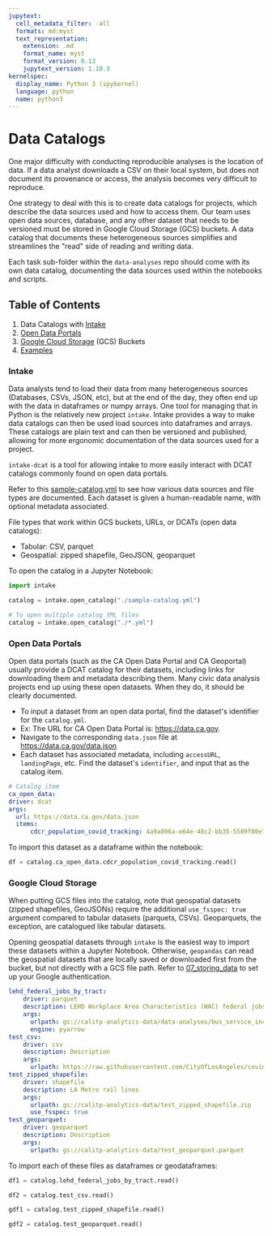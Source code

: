 ```yaml
---
jupytext:
  cell_metadata_filter: -all
  formats: md:myst
  text_representation:
    extension: .md
    format_name: myst
    format_version: 0.13
    jupytext_version: 1.10.3
kernelspec:
  display_name: Python 3 (ipykernel)
  language: python
  name: python3
---
```


# Data Catalogs

One major difficulty with conducting reproducible analyses is the location of data. If a data analyst downloads a CSV on their local system, but does not document its provenance or access, the analysis becomes very difficult to reproduce.

One strategy to deal with this is to create data catalogs for projects, which describe the data sources used and how to access them. Our team uses open data sources, database, and any other dataset that needs to be versioned must be stored in Google Cloud Storage (GCS) buckets. A data catalog that documents these heterogeneous sources simplifies and streamlines the "read" side of reading and writing data.

Each task sub-folder within the `data-analyses` repo should come with its own data catalog, documenting the data sources used within the notebooks and scripts.

## Table of Contents

1. Data Catalogs with [Intake](#intake)
1. [Open Data Portals](#open-data-portals)
1. [Google Cloud Storage](#google-cloud-storage) (GCS) Buckets
1. [Examples](#examples)

### Intake

Data analysts tend to load their data from many heterogeneous sources (Databases, CSVs, JSON, etc), but at the end of the day, they often end up with the data in dataframes or numpy arrays. One tool for managing that in Python is the relatively new project `intake`. Intake provides a way to make data catalogs can then be used load sources into dataframes and arrays. These catalogs are plain text and can then be versioned and published, allowing for more ergonomic documentation of the data sources used for a project.

`intake-dcat` is a tool for allowing intake to more easily interact with DCAT catalogs commonly found on open data portals.

Refer to this [sample-catalog.yml](sample-catalog) to see how various data sources and file types are documented. Each dataset is given a human-readable name, with optional metadata associated.

File types that work within GCS buckets, URLs, or DCATs (open data catalogs):
* Tabular: CSV, parquet
* Geospatial: zipped shapefile, GeoJSON, geoparquet

To open the catalog in a Jupyter Notebook:

```python
import intake

catalog = intake.open_catalog("./sample-catalog.yml")

# To open multiple catalog YML files
catalog = intake.open_catalog("./*.yml")
```

### Open Data Portals

Open data portals (such as the CA Open Data Portal and CA Geoportal) usually provide a DCAT catalog for their datasets, including links for downloading them and metadata describing them. Many civic data analysis projects end up using these open datasets. When they do, it should be clearly documented.

* To input a dataset from an open data portal, find the dataset's identifier for the `catalog.yml`.
* Ex: The URL for CA Open Data Portal is: https://data.ca.gov.
* Navigate to the corresponding `data.json` file at https://data.ca.gov/data.json
* Each dataset has associated metadata, including `accessURL`, `landingPage`, etc. Find the dataset's `identifier`, and input that as the catalog item.

```yaml
# Catalog item
ca_open_data:
driver: dcat
args:
  url: https://data.ca.gov/data.json
  items:
      cdcr_population_covid_tracking: 4a9a896a-e64e-48c2-bb35-5589f80e7c52
```

To import this dataset as a dataframe within the notebook:

```python
df = catalog.ca_open_data.cdcr_population_covid_tracking.read()
```

### Google Cloud Storage

When putting GCS files into the catalog, note that geospatial datasets (zipped shapefiles, GeoJSONs) require the additional `use_fsspec: true` argument compared to tabular datasets (parquets, CSVs). Geoparquets, the exception, are catalogued like tabular datasets.

Opening geospatial datasets through `intake` is the easiest way to import these datasets within a Jupyter Notebook. Otherwise, `geopandas` can read the geospatial datasets that are locally saved or downloaded first from the bucket, but not directly with a GCS file path. Refer to [07_storing_data](./07_storing_data.md#setting-up-google-authentication) to set up your Google authentication.

```yaml
lehd_federal_jobs_by_tract:
    driver: parquet
    description: LEHD Workplace Area Characteristics (WAC) federal jobs by census tract.
    args:
      urlpath: gs://calitp-analytics-data/data-analyses/bus_service_increase/wac_fed_tract.parquet
      engine: pyarrow
test_csv:
    driver: csv
    description: Description
    args:
      urlpath: https://raw.githubusercontent.com/CityOfLosAngeles/covid19-indicators/master/data/ca_county_pop_crosswalk.csv
test_zipped_shapefile:
    driver: shapefile
    description: LA Metro rail lines
    args:
      urlpath: gs://calitp-analytics-data/test_zipped_shapefile.zip
      use_fsspec: true
test_geoparquet:
    driver: geoparquet
    description: Description
    args:
      urlpath: gs://calitp-analytics-data/test_geoparquet.parquet
```

To import each of these files as dataframes or geodataframes:

```python
df1 = catalog.lehd_federal_jobs_by_tract.read()

df2 = catalog.test_csv.read()

gdf1 = catalog.test_zipped_shapefile.read()

gdf2 = catalog.test_geoparquet.read()
```
